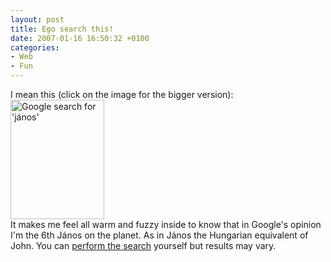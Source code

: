 ```yaml
---
layout: post
title: Ego search this!
date: 2007-01-16 16:50:32 +0100
categories:
- Web
- Fun
---
```

<p>I mean this (click on the image for the bigger version):<br />
<a href="http://www.rusiczki.net/blog/blogpics/google_search_for_janos.php"><img src="http://www.rusiczki.net/blog/blogpics/google_search_for_janos-thumb.png" width="150" height="191" border="0" alt="Google search for 'j&aacute;nos'" class="image" /></a><br />
It makes me feel all warm and fuzzy inside to know that in Google's opinion I'm the 6th J&aacute;nos on the planet. As in J&aacute;nos the Hungarian equivalent of John. You can <a href="http://www.google.com/search?q=janos">perform the search</a> yourself but results may vary.</p>
